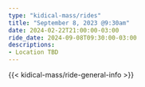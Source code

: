```yaml
---
type: "kidical-mass/rides"
title: "September 8, 2023 @9:30am"
date: 2024-02-22T21:00:00-03:00
ride_date: 2024-09-08T09:30:00-03:00
descriptions:
- Location TBD
---
```


{{< kidical-mass/ride-general-info >}}
